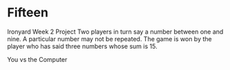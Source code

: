 Fifteen
=======
Ironyard Week 2 Project
Two players in turn say a number between one and nine.
A particular number may not be repeated. The game is won by the player who has said three numbers whose sum is 15.

You vs the Computer
